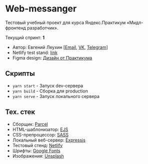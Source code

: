# Web-messanger 

Тестовый учебный проект для курса Яндекс.Практикум «Мидл-фронтенд разработчик». 

Текущий спринт: **1**

- Автор: Евгений Леухин [[Email](mailto:EvgenyLeukhin@yandex.ru), [VK](https://vk.com/leukhin_ei), [Telegram](https://telegram.me/eleukhin)]
- Netlify test stand: [link](https://timely-profiterole-8607d1.netlify.app)
- Figma design: [Дизайн от Практикума](https://www.figma.com/file/jF5fFFzgGOxQeB4CmKWTiE/Chat_external_link?node-id=0%3A1&t=mOAMJ9bwrIzfzlx3-0)

## Скрипты

- ```yarn start``` - Запуск dev-сервера
- ```yarn build``` - Сборка для production
- ```yarn serve``` - Запуск локального сервера

## Тех. стек

- Сборщик: [Parcel](https://parceljs.org/)
- HTML-шаблонизатор: [EJS](https://ejs.co/)
- CSS-препроцессор: [SASS](https://sass-scss.ru/)
- Локальный веб-сервер: [Expressjs](https://expressjs.com/ru/)
- Тестовый стенд: [Netlify](https://www.netlify.com/)
- Шрифты: [Google Fonts](https://fonts.google.com/)
- Изображения: [Unsplash](https://unsplash.com/)
